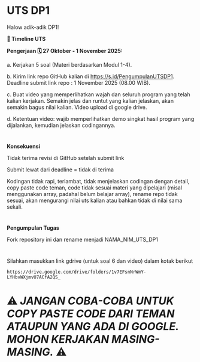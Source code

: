 # UTS DP1

Halow adik-adik DP1!

**📅 Timeline UTS**

**Pengerjaan 🗓️ 27 Oktober - 1 November 2025:**

a. Kerjakan 5 soal (Materi berdasarkan Modul 1-4).

b. Kirim link repo GitHub kalian di https://s.id/PengumpulanUTSDP1. Deadline submit link repo : 1 November 2025 (08.00 WIB).

c. Buat video yang memperlihatkan wajah dan seluruh program yang telah kalian kerjakan. Semakin jelas dan runtut yang kalian jelaskan, akan semakin bagus nilai kalian. Video upload di google drive.

d. Ketentuan video: wajib memperlihatkan demo singkat hasil program yang dijalankan, kemudian jelaskan codingannya.

#
**Konsekuensi**

Tidak terima revisi di GitHub setelah submit link

Submit lewat dari deadline = tidak di terima

Kodingan tidak rapi, terlambat, tidak menjelaskan codingan dengan detail, copy paste code teman, code tidak sesuai materi yang dipelajari (misal menggunakan array, padahal belum belajar array), rename repo tidak sesuai, akan mengurangi nilai uts kalian atau bahkan tidak di nilai sama sekali.

#
**Pengumpulan Tugas**

Fork repository ini dan rename menjadi NAMA_NIM_UTS_DP1

#

Silahkan masukkan link gdrive (untuk soal 6 dan video) dalam kotak berikut

    https://drive.google.com/drive/folders/1v7EFsnNrWmY-LYHbvWXjmvU7ACfA2QS_
      

# ⚠️ _JANGAN COBA-COBA UNTUK COPY PASTE CODE DARI TEMAN ATAUPUN YANG ADA DI GOOGLE. MOHON KERJAKAN MASING-MASING._ ⚠️
